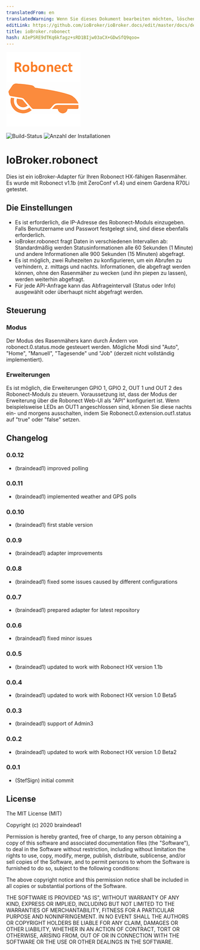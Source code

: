 ```yaml
---
translatedFrom: en
translatedWarning: Wenn Sie dieses Dokument bearbeiten möchten, löschen Sie bitte das Feld "translationsFrom". Andernfalls wird dieses Dokument automatisch erneut übersetzt
editLink: https://github.com/ioBroker/ioBroker.docs/edit/master/docs/de/adapterref/iobroker.robonect/README.md
title: ioBroker.robonect
hash: AIePSRE9dTKq6kfagz+sRD1BIjw03aCX+GDwSfQ9qoo=
---
```

![Logo](../../../en/adapterref/iobroker.robonect/admin/robonect.png)

![Build-Status](https://ci.appveyor.com/api/projects/status/yl79oamamifjvqrq?svg=true)
![Anzahl der Installationen](http://iobroker.live/badges/robonect-stable.svg)

# IoBroker.robonect
Dies ist ein ioBroker-Adapter für Ihren Robonect HX-fähigen Rasenmäher. Es wurde mit Robonect v1.1b (mit ZeroConf v1.4) und einem Gardena R70Li getestet.

## Die Einstellungen
* Es ist erforderlich, die IP-Adresse des Robonect-Moduls einzugeben. Falls Benutzername und Passwort festgelegt sind, sind diese ebenfalls erforderlich.
* ioBroker.robonect fragt Daten in verschiedenen Intervallen ab: Standardmäßig werden Statusinformationen alle 60 Sekunden (1 Minute) und andere Informationen alle 900 Sekunden (15 Minuten) abgefragt.
* Es ist möglich, zwei Ruhezeiten zu konfigurieren, um ein Abrufen zu verhindern, z. mittags und nachts. Informationen, die abgefragt werden können, ohne den Rasenmäher zu wecken (und ihn piepen zu lassen), werden weiterhin abgefragt.
* Für jede API-Anfrage kann das Abfrageintervall (Status oder Info) ausgewählt oder überhaupt nicht abgefragt werden.

## Steuerung
### Modus
Der Modus des Rasenmähers kann durch Ändern von robonect.0.status.mode gesteuert werden. Mögliche Modi sind "Auto", "Home", "Manuell", "Tagesende" und "Job" (derzeit nicht vollständig implementiert).

### Erweiterungen
Es ist möglich, die Erweiterungen GPIO 1, GPIO 2, OUT 1 und OUT 2 des Robonect-Moduls zu steuern. Voraussetzung ist, dass der Modus der Erweiterung über die Robonect Web-UI als "API" konfiguriert ist. Wenn beispielsweise LEDs an OUT1 angeschlossen sind, können Sie diese nachts ein- und morgens ausschalten, indem Sie Robonect.0.extension.out1.status auf "true" oder "false" setzen.

## Changelog
### 0.0.12
* (braindead1) improved polling

### 0.0.11
* (braindead1) implemented weather and GPS polls

### 0.0.10
* (braindead1) first stable version

### 0.0.9
* (braindead1) adapter improvements

### 0.0.8
* (braindead1) fixed some issues caused by different configurations

### 0.0.7
* (braindead1) prepared adapter for latest repository

### 0.0.6
* (braindead1) fixed minor issues

### 0.0.5
* (braindead1) updated to work with Robonect HX version 1.1b

### 0.0.4
* (braindead1) updated to work with Robonect HX version 1.0 Beta5

### 0.0.3
* (braindead1) support of Admin3

### 0.0.2
* (braindead1) updated to work with Robonect HX version 1.0 Beta2

### 0.0.1
* (StefSign) initial commit

## License
The MIT License (MIT)

Copyright (c) 2020 braindead1

Permission is hereby granted, free of charge, to any person obtaining a copy
of this software and associated documentation files (the "Software"), to deal
in the Software without restriction, including without limitation the rights
to use, copy, modify, merge, publish, distribute, sublicense, and/or sell
copies of the Software, and to permit persons to whom the Software is
furnished to do so, subject to the following conditions:

The above copyright notice and this permission notice shall be included in
all copies or substantial portions of the Software.

THE SOFTWARE IS PROVIDED "AS IS", WITHOUT WARRANTY OF ANY KIND, EXPRESS OR
IMPLIED, INCLUDING BUT NOT LIMITED TO THE WARRANTIES OF MERCHANTABILITY,
FITNESS FOR A PARTICULAR PURPOSE AND NONINFRINGEMENT. IN NO EVENT SHALL THE
AUTHORS OR COPYRIGHT HOLDERS BE LIABLE FOR ANY CLAIM, DAMAGES OR OTHER
LIABILITY, WHETHER IN AN ACTION OF CONTRACT, TORT OR OTHERWISE, ARISING FROM,
OUT OF OR IN CONNECTION WITH THE SOFTWARE OR THE USE OR OTHER DEALINGS IN
THE SOFTWARE.